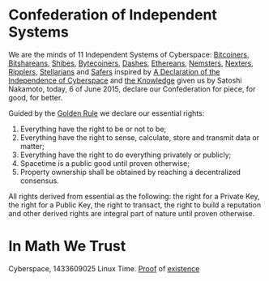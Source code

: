 # Confederation of Independent Systems

We are the minds of 11 Independent Systems of Cyberspace: [Bitcoiners][1], [Bitshareans][2], [Shibes][3], [Bytecoiners][4], [Dashes][5], [Ethereans][6], [Nemsters][7], [Nexters][8], [Ripplers][9], [Stellarians][10] and [Safers][13] inspired by [A Declaration of the Independence of Cyberspace][11] and [the Knowledge][14] given us by Satoshi Nakamoto, today, 6 of June 2015, declare our Confederation for piece, for good, for better.

Guided by the [Golden Rule][12] we declare our essential rights:

1. Everything have the right to be or not to be;
2. Everything have the right to sense, calculate, store and transmit data or matter;
3. Everything have the right to do everything privately or publicly;
4. Spacetime is a public good until proven otherwise;
5. Property ownership shall be obtained by reaching a decentralized consensus.

All rights derived from essential as the following: the right for a Private Key, the right for a Public Key, the right to transact, the right to build a reputation and other derived rights are integral part of nature until  proven otherwise.

# In Math We Trust

Cyberspace, 1433609025 Linux Time.
[Proof][15] of [existence][16]
<!-- ff8ee9385ecc57568875277c9d169c3437449c6f678bbea497409c35a8082237 -->


  [1]: http://bitcoin.org
  [2]: http://bitshares.org
  [3]: http://dogecoin.com/
  [4]: http://bytecoiner.org/
  [5]: https://www.dashpay.io/
  [6]: http://ethereum.org
  [7]: http://nem.io
  [8]: http://nxt.org
  [9]: http://ripple.com
  [10]: https://www.stellar.org/
  [11]: https://projects.eff.org/~barlow/Declaration-Final.html
  [12]: https://en.wikipedia.org/wiki/Golden_Rule
  [13]: http://safenet.com
  [14]: https://bitcoin.org/bitcoin.pdf
  [15]: https://insight.bitpay.com/tx/99cd47098ba5966a5dc1213569d37057cb591dab87d37641d2a00ff0ab964e22
  [16]: https://github.com/cyberFund/cyberlaw/blob/master/cyberlaw-master.zip

